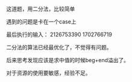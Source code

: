 这道题，用二分法，比较简单

遇到的问题是卡在一个case上

最后执行的输入：
2126753390
1702766719

二分法的算法已经最优化了，不觉得有问题。

后来思考发现应该是求中值的时候beg+end溢出了。

对于资源的使用要敏感，经验不足。